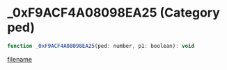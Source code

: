 # _0xF9ACF4A08098EA25 (Category ped)

```js
function _0xF9ACF4A08098EA25(ped: number, p1: boolean): void
```

[filename](_0xF9ACF4A08098EA25_m.md ':include')